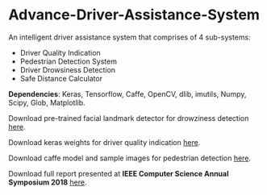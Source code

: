 # Advance-Driver-Assistance-System
An intelligent driver assistance system that comprises of 4 sub-systems:
* Driver Quality Indication
* Pedestrian Detection System
* Driver Drowsiness Detection
* Safe Distance Calculator

**Dependencies**: Keras, Tensorflow, Caffe, OpenCV, dlib, imutils, Numpy, Scipy, Glob, Matplotlib.

Download pre-trained facial landmark detector for drowziness detection [here](https://drive.google.com/drive/folders/1Tq6inb1mSbl3IuEvdFt9lCKNITmCm3fS?usp=sharing).

Download keras weights for driver quality indication [here](https://drive.google.com/drive/folders/1Jhf1qeiq2NRlAwixyTi1rw1rKDCN1MkJ?usp=sharing).

Download caffe model and sample images for pedestrian detection [here](https://drive.google.com/drive/folders/1A6lDzM55b6pe1JFOT9Nh9wBQeFYOx8Y4?usp=sharing).

Download full report presented at **IEEE Computer Science Annual Symposium 2018** [here](https://drive.google.com/file/d/1mSHJo8nVWsMGwLTwNI634-j4hCzr4ShL/view).

